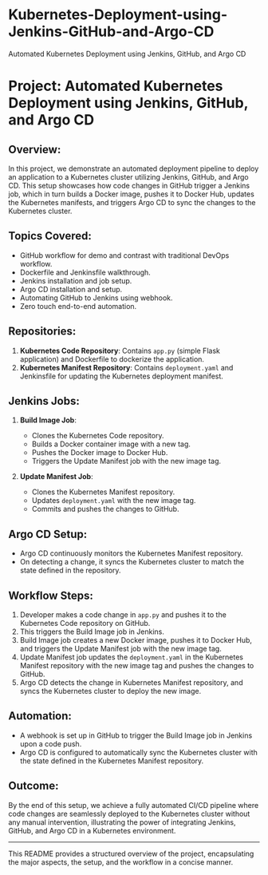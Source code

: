 # Kubernetes-Deployment-using-Jenkins-GitHub-and-Argo-CD
Automated Kubernetes Deployment using Jenkins, GitHub, and Argo CD

# Project: Automated Kubernetes Deployment using Jenkins, GitHub, and Argo CD

## Overview:
In this project, we demonstrate an automated deployment pipeline to deploy an application to a Kubernetes cluster utilizing Jenkins, GitHub, and Argo CD. This setup showcases how code changes in GitHub trigger a Jenkins job, which in turn builds a Docker image, pushes it to Docker Hub, updates the Kubernetes manifests, and triggers Argo CD to sync the changes to the Kubernetes cluster.

## Topics Covered:
- GitHub workflow for demo and contrast with traditional DevOps workflow.
- Dockerfile and Jenkinsfile walkthrough.
- Jenkins installation and job setup.
- Argo CD installation and setup.
- Automating GitHub to Jenkins using webhook.
- Zero touch end-to-end automation.

## Repositories:
1. **Kubernetes Code Repository**: Contains `app.py` (simple Flask application) and Dockerfile to dockerize the application.
2. **Kubernetes Manifest Repository**: Contains `deployment.yaml` and Jenkinsfile for updating the Kubernetes deployment manifest.

## Jenkins Jobs:
1. **Build Image Job**: 
   - Clones the Kubernetes Code repository.
   - Builds a Docker container image with a new tag.
   - Pushes the Docker image to Docker Hub.
   - Triggers the Update Manifest job with the new image tag.
   
2. **Update Manifest Job**:
   - Clones the Kubernetes Manifest repository.
   - Updates `deployment.yaml` with the new image tag.
   - Commits and pushes the changes to GitHub.

## Argo CD Setup:
- Argo CD continuously monitors the Kubernetes Manifest repository.
- On detecting a change, it syncs the Kubernetes cluster to match the state defined in the repository.

## Workflow Steps:
1. Developer makes a code change in `app.py` and pushes it to the Kubernetes Code repository on GitHub.
2. This triggers the Build Image job in Jenkins.
3. Build Image job creates a new Docker image, pushes it to Docker Hub, and triggers the Update Manifest job with the new image tag.
4. Update Manifest job updates the `deployment.yaml` in the Kubernetes Manifest repository with the new image tag and pushes the changes to GitHub.
5. Argo CD detects the change in Kubernetes Manifest repository, and syncs the Kubernetes cluster to deploy the new image.

## Automation:
- A webhook is set up in GitHub to trigger the Build Image job in Jenkins upon a code push.
- Argo CD is configured to automatically sync the Kubernetes cluster with the state defined in the Kubernetes Manifest repository.

## Outcome:
By the end of this setup, we achieve a fully automated CI/CD pipeline where code changes are seamlessly deployed to the Kubernetes cluster without any manual intervention, illustrating the power of integrating Jenkins, GitHub, and Argo CD in a Kubernetes environment.


---


This README provides a structured overview of the project, encapsulating the major aspects, the setup, and the workflow in a concise manner.
